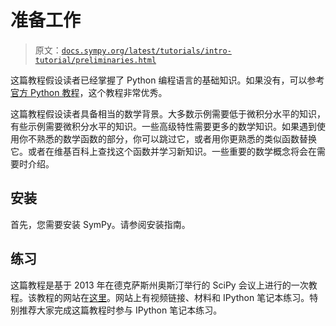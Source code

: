 # 准备工作

> 原文：[`docs.sympy.org/latest/tutorials/intro-tutorial/preliminaries.html`](https://docs.sympy.org/latest/tutorials/intro-tutorial/preliminaries.html)

这篇教程假设读者已经掌握了 Python 编程语言的基础知识。如果没有，可以参考[官方 Python 教程](https://docs.python.org/3/tutorial/index.html)，这个教程非常优秀。

这篇教程假设读者具备相当的数学背景。大多数示例需要低于微积分水平的知识，有些示例需要微积分水平的知识。一些高级特性需要更多的数学知识。如果遇到使用你不熟悉的数学函数的部分，你可以跳过它，或者用你更熟悉的类似函数替换它。或者在维基百科上查找这个函数并学习新知识。一些重要的数学概念将会在需要时介绍。

## 安装

首先，您需要安装 SymPy。请参阅安装指南。

## 练习

这篇教程是基于 2013 年在德克萨斯州奥斯汀举行的 SciPy 会议上进行的一次教程。该教程的网站在[这里](https://certik.github.io/scipy-2013-tutorial/html/index.html)。网站上有视频链接、材料和 IPython 笔记本练习。特别推荐大家完成这篇教程时参与 IPython 笔记本练习。
